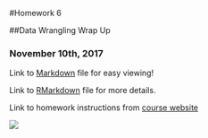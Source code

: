 #Homework 6

##Data Wrangling Wrap Up

### November 10th, 2017

Link to [Markdown](https://github.com/vanflad/STAT545-hw-fladmark-vanessa/blob/master/Homework%206/HW06.md) file for easy viewing!

Link to [RMarkdown](https://github.com/vanflad/STAT545-hw-fladmark-vanessa/blob/master/Homework%206/HW06.Rmd) file for more details.

Link to homework instructions from [course website](http://stat545.com/hw06_data-wrangling-conclusion.html)

![](https://images-na.ssl-images-amazon.com/images/S/cmx-images-prod/Item/52208/DIG012844_2._SX1280_QL80_TTD_.jpg)
